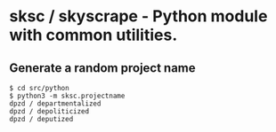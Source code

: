 # sksc / skyscrape - Python module with common utilities.

## Generate a random project name

```shell
$ cd src/python 
$ python3 -m sksc.projectname
dpzd / departmentalized
dpzd / depoliticized
dpzd / deputized
```
